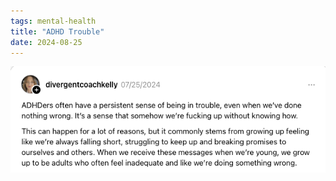 ```yaml
---
tags: mental-health
title: "ADHD Trouble"
date: 2024-08-25
---
```




![adahdtrouble.png](https://raw.githubusercontent.com/muneer78/muneer78.github.io/master/images/adhdtrouble.png)
        